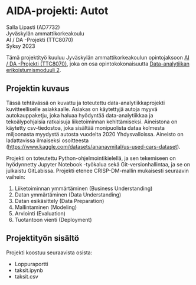# AIDA-projekti: Autot    

Salla Lipasti (AD7732)    
Jyväskylän ammattikorkeakoulu   
AI / DA -Projekti (TTC8070)    
Syksy 2023 

Tämä projektityö kuuluu Jyväskylän ammattikorkeakoulun opintojaksoon [AI / DA -Projekti (TTC8070)](https://opetussuunnitelmat.peppi.jamk.fi/fi/TTV2020SS/course_unit/TTC8070), joka on osa opintokokonaisuutta [Data-analytiikan erikoistumismoduuli 2](https://www.jamk.fi/fi/Hae-opiskelemaan/osaamiskokonaisuus/opi-hyodyntamaan-data-analytiikkaa-ja-tekoalya). 

## Projektin kuvaus    

Tässä tehtävässä on kuvattu ja toteutettu data-analytiikkaprojekti kuvitteelliselle asiakkaalle. Asiakas on käytettyjä autoja myyvä autokauppaketju, joka haluaa hyödyntää data-analytiikkaa ja tekoälypohjaisia ratkaisuja liiketoiminnan kehittämiseksi. Aineistona on käytetty csv-tiedostoa, joka sisältää monipuolista dataa kolmesta miljoonasta myydystä autosta vuodelta 2020 Yhdysvalloissa. Aineisto on ladattavissa ilmaiseksi osoitteesta (https://www.kaggle.com/datasets/ananaymital/us-used-cars-dataset).      

Projekti on toteutettu Python-ohjelmointikielellä, ja sen tekemiseen on hyödynnetty Jupyter Notebook -työkalua sekä Git-versionhallintaa, ja se on julkaistu GitLabissa. Projekti etenee CRISP-DM-mallin mukaisesti seuraavin vaihein:   

1. Liiketoiminnan ymmärtäminen (Business Understanding) 
2. Datan ymmärtäminen (Data Understanding) 
3. Datan esikäsittely (Data Preparation)
4. Mallintaminen (Modeling) 
5. Arviointi (Evaluation)
6. Tuotantoon vienti (Deployment) 


## Projektityön sisältö   

Projekti koostuu seuraavista osista: 

* Loppuraportti   
* taksit.ipynb 
* taksit.csv 

